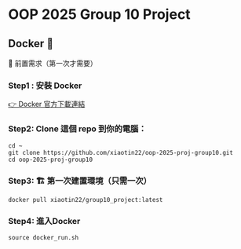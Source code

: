 # OOP 2025 Group 10 Project



## Docker 🚀

🧰 前置需求（第一次才需要）

### Step1 : 安裝 Docker  
   [👉 Docker 官方下載連結](https://www.docker.com/products/docker-desktop)

### Step2: Clone 這個 repo 到你的電腦：
```
cd ~
git clone https://github.com/xiaotin22/oop-2025-proj-group10.git
cd oop-2025-proj-group10
```

### Step3: 🏗️ 第一次建置環境（只需一次）
```
docker pull xiaotin22/group10_project:latest
```

### Step4: 進入Docker
```
source docker_run.sh
```
